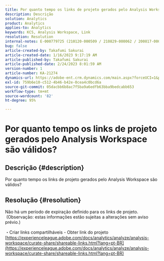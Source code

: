 ```yaml
---
title: Por quanto tempo os links de projeto gerados pelo Analysis Workspace são válidos?
description: Descrição
solution: Analytics
product: Analytics
applies-to: Analytics
keywords: KCS, Analysis Workspace, Link
resolution: Resolution
internal-notes: E-000779725 (210120-000509 / 210829-000062 / 200817-000457 / 190620-000374)
bug: false
article-created-by: Takafumi Sakurai
article-created-date: 1/16/2023 9:17:19 AM
article-published-by: Takafumi Sakurai
article-published-date: 2/24/2023 8:01:59 AM
version-number: 1
article-number: KA-21274
dynamics-url: https://adobe-ent.crm.dynamics.com/main.aspx?forceUCI=1&pagetype=entityrecord&etn=knowledgearticle&id=6625a38d-7e95-ed11-aad1-6045bd006239
exl-id: 759b6e10-c512-4b46-b42e-0cea4c0bcd6a
source-git-commit: 05dacbb6b8ac7f5ba9a6edfb63bba9bedcabb653
workflow-type: tm+mt
source-wordcount: '82'
ht-degree: 95%

---
```


# Por quanto tempo os links de projeto gerados pelo Analysis Workspace são válidos?

## Descrição {#description}

Por quanto tempo os links de projeto gerados pelo Analysis Workspace são válidos?

## Resolução {#resolution}


Não há um período de expiração definido para os links de projeto.  (Observação: estas informações estão sujeitas a alterações sem aviso prévio.)

・Criar links compartilháveis - Obter link do projeto
[https://experienceleague.adobe.com/docs/analytics/analyze/analysis-workspace/curate-share/shareable-links.html?lang=pt-BR](https://experienceleague.adobe.com/docs/analytics/analyze/analysis-workspace/curate-share/shareable-links.html?lang=pt-BR)
